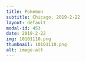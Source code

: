 ```yaml
---
title: Pokemon
subtitle: Chicago, 2019-2-22
layout: default
modal-id: 453
date: 2019-2-22
img: 10101110.png
thumbnail: 10101110.png
alt: image-alt
---
```

